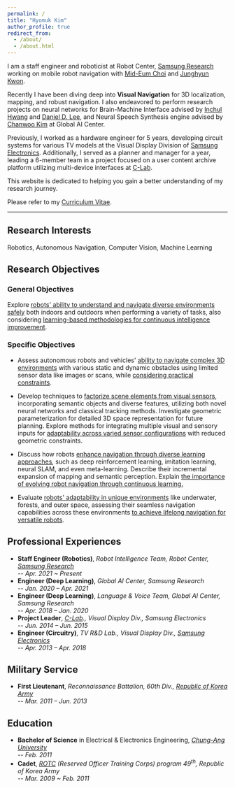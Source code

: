 ```yaml
---
permalink: /
title: "Hyomuk Kim"
author_profile: true
redirect_from:
  - /about/
  - /about.html
---
```


I am a staff engineer and roboticist at Robot Center, [Samsung Research](https://research.samsung.com) working on mobile robot navigation with [Mid-Eum Choi](https://linkedin.com/in/mid-eum-choi-ba106017a) and [Junghyun Kwon](https://linkedin.com/in/junghyun-kwon).

Recently I have been diving deep into **Visual Navigation** for 3D localization, mapping, and robust navigation.
I also endeavored to perform research projects on neural networks for Brain-Machine Interface advised by [Inchul Hwang](https://linkedin.com/in/inchul-hwang-76463831) and [Daniel D. Lee](https://www.ece.cornell.edu/faculty-directory/daniel-dongyuel-lee), and Neural Speech Synthesis engine advised by [Chanwoo Kim](https://linkedin.com/in/chanwoo-kim-2628a622) at Global AI Center.

Previously, I worked as a hardware engineer for 5 years, developing circuit systems for various TV models at the Visual Display Division of [Samsung Electronics](https://www.samsung.com). Additionally, I served as a planner and manager for a year, leading a 6-member team in a project focused on a user content archive platform utilizing multi-device interfaces at [C-Lab](https://samsungclab.com/).

This website is dedicated to helping you gain a better understanding of my research journey.

Please refer to my [Curriculum Vitae](https://hyomuk-kim.github.io/files/cv_hyomuk-kim.pdf).

***

## Research Interests
Robotics, Autonomous Navigation, Computer Vision, Machine Learning

## Research Objectives
### General Objectives
Explore <u>robots' ability to understand and navigate diverse environments safely</u> both indoors and outdoors when performing a variety of tasks, also considering <u>learning-based methodologies for continuous intelligence improvement</u>.

### Specific Objectives
* Assess autonomous robots and vehicles' <u>ability to navigate complex 3D environments</u> with various static and dynamic obstacles using limited sensor data like images or scans, while <u>considering practical constraints</u>.

* Develop techniques to <u>factorize scene elements from visual sensors</u>, incorporating semantic objects and diverse features, utilizing both novel neural networks and classical tracking methods. Investigate geometric parameterization for detailed 3D space representation for future planning. Explore methods for integrating multiple visual and sensory inputs for <u>adaptability across varied sensor configurations</u> with reduced geometric constraints.

* Discuss how robots <u>enhance navigation through diverse learning approaches</u>, such as deep reinforcement learning, imitation learning, neural SLAM, and even meta-learning. Describe their incremental expansion of mapping and semantic perception. Explain <u>the importance of evolving robot navigation through continuous learning.</u>

* Evaluate <u>robots' adaptability in unique environments</u> like underwater, forests, and outer space, assessing their seamless navigation capabilities across these environments <u>to achieve lifelong navigation for versatile robots</u>.

## Professional Experiences
* **Staff Engineer (Robotics)**, _Robot Intelligence Team, Robot Center, [Samsung Research](https://research.samsung.com)_  
  -- _Apr. 2021 ~ Present_
* **Engineer (Deep Learning)**, _Global AI Center, Samsung Research_  
  -- _Jan. 2020 – Apr. 2021_
* **Engineer (Deep Learning)**, _Language & Voice Team, Global AI Center, Samsung Research_  
  -- _Apr. 2018 – Jan. 2020_
* **Project Leader**, _[C-Lab](https://samsungclab.com/)., Visual Display Div., Samsung Electronics_  
  -- _Jun. 2014 – Jun. 2015_
* **Engineer (Circuitry)**, _TV R&D Lab., Visual Display Div., [Samsung Electronics](https://www.samsung.com)_  
  -- _Apr. 2013 – Apr. 2018_

## Military Service
* **First Lieutenant**, _Reconnaissance Battalion, 60th Div., [Republic of Korea Army](https://www.army.mil.kr/english/index..do)_  
  -- _Mar. 2011 – Jun. 2013_

## Education
* **Bachelor of Science** in Electrical & Electronics Engineering, _[Chung-Ang University](https://neweng.cau.ac.kr/index.do)_  
  -- _Feb. 2011_
* **Cadet**, _[ROTC](https://www.armyofficer.mil.kr:460/) (Reserved Officer Training Corps) program 49<sup>th</sup>, Republic of Korea Army_  
  -- _Mar. 2009 ~ Feb. 2011_
